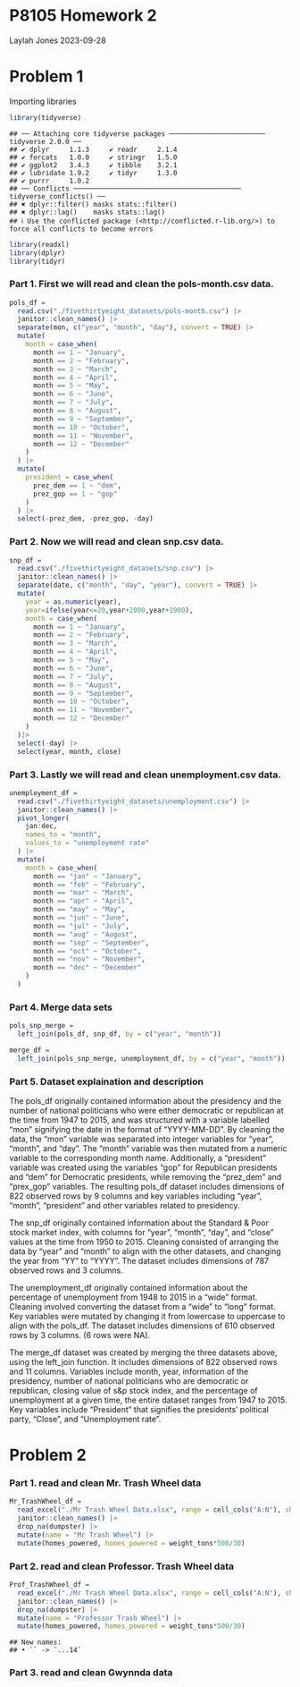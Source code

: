 P8105 Homework 2
================
Laylah Jones
2023-09-28

# Problem 1

Importing libraries

``` r
library(tidyverse)
```

    ## ── Attaching core tidyverse packages ──────────────────────── tidyverse 2.0.0 ──
    ## ✔ dplyr     1.1.3     ✔ readr     2.1.4
    ## ✔ forcats   1.0.0     ✔ stringr   1.5.0
    ## ✔ ggplot2   3.4.3     ✔ tibble    3.2.1
    ## ✔ lubridate 1.9.2     ✔ tidyr     1.3.0
    ## ✔ purrr     1.0.2     
    ## ── Conflicts ────────────────────────────────────────── tidyverse_conflicts() ──
    ## ✖ dplyr::filter() masks stats::filter()
    ## ✖ dplyr::lag()    masks stats::lag()
    ## ℹ Use the conflicted package (<http://conflicted.r-lib.org/>) to force all conflicts to become errors

``` r
library(readxl)
library(dplyr)
library(tidyr)
```

### Part 1. First we will read and clean the pols-month.csv data.

``` r
pols_df = 
  read.csv("./fivethirtyeight_datasets/pols-month.csv") |>
  janitor::clean_names() |>
  separate(mon, c("year", "month", "day"), convert = TRUE) |>
  mutate(
    month = case_when(
      month == 1 ~ "January",
      month == 2 ~ "February",
      month == 3 ~ "March",
      month == 4 ~ "April",
      month == 5 ~ "May",
      month == 6 ~ "June",
      month == 7 ~ "July",
      month == 8 ~ "August",
      month == 9 ~ "September",
      month == 10 ~ "October",
      month == 11 ~ "November",
      month == 12 ~ "December"
    )
  ) |>
  mutate(
    president = case_when(
      prez_dem == 1 ~ "dem",
      prez_gop == 1 ~ "gop"
    )
  ) |>
  select(-prez_dem, -prez_gop, -day)
```

### Part 2. Now we will read and clean snp.csv data.

``` r
snp_df = 
  read.csv("./fivethirtyeight_datasets/snp.csv") |>
  janitor::clean_names() |>
  separate(date, c("month", "day", "year"), convert = TRUE) |>
  mutate(
    year = as.numeric(year),
    year=ifelse(year<=20,year+2000,year+1900),
    month = case_when(
      month == 1 ~ "January",
      month == 2 ~ "February",
      month == 3 ~ "March",
      month == 4 ~ "April",
      month == 5 ~ "May",
      month == 6 ~ "June",
      month == 7 ~ "July",
      month == 8 ~ "August",
      month == 9 ~ "September",
      month == 10 ~ "October",
      month == 11 ~ "November",
      month == 12 ~ "December"
    )
  )|>
  select(-day) |>
  select(year, month, close)
```

### Part 3. Lastly we will read and clean unemployment.csv data.

``` r
unemployment_df = 
  read.csv("./fivethirtyeight_datasets/unemployment.csv") |>
  janitor::clean_names() |>
  pivot_longer(
    jan:dec,
    names_to = "month",
    values_to = "unemployment rate"
  ) |>
  mutate(
    month = case_when(
      month == "jan" ~ "January",
      month == "feb" ~ "February",
      month == "mar" ~ "March",
      month == "apr" ~ "April",
      month == "may" ~ "May",
      month == "jun" ~ "June",
      month == "jul" ~ "July",
      month == "aug" ~ "August",
      month == "sep" ~ "September",
      month == "oct" ~ "October",
      month == "nov" ~ "November",
      month == "dec" ~ "December"
    )
  ) 
```

### Part 4. Merge data sets

``` r
pols_snp_merge = 
  left_join(pols_df, snp_df, by = c("year", "month"))

merge_df = 
  left_join(pols_snp_merge, unemployment_df, by = c("year", "month"))
```

### Part 5. Dataset explaination and description

The pols_df originally contained information about the presidency and
the number of national politicians who were either democratic or
republican at the time from 1947 to 2015, and was structured with a
variable labelled “mon” signifying the date in the format of
“YYYY-MM-DD”. By cleaning the data, the “mon” variable was separated
into integer variables for “year”, “month”, and “day”. The “month”
variable was then mutated from a numeric variable to the corresponding
month name. Additionally, a “president” variable was created using the
variables “gop” for Republican presidents and “dem” for Democratic
presidents, while removing the “prez_dem” and “prex_gop” variables. The
resulting pols_df dataset includes dimensions of 822 observed rows by 9
columns and key variables including “year”, “month”, “president” and
other variables related to presidency.

The snp_df originally contained information about the Standard & Poor
stock market index, with columns for “year”, “month”, “day”, and “close”
values at the time from 1950 to 2015. Cleaning consisted of arranging
the data by “year” and “month” to align with the other datasets, and
changing the year from “YY” to “YYYY”. The dataset includes dimensions
of 787 observed rows and 3 columns.

The unemployment_df originally contained information about the
percentage of unemployment from 1948 to 2015 in a “wide” format.
Cleaning involved converting the dataset from a “wide” to “long” format.
Key variables were mutated by changing it from lowercase to uppercase to
align with the pols_df. The dataset includes dimensions of 610 observed
rows by 3 columns. (6 rows were NA).

The merge_df dataset was created by merging the three datasets above,
using the left_join function. It includes dimensions of 822 observed
rows and 11 columns. Variables include month, year, information of the
presidency, number of national politicians who are democratic or
republican, closing value of s&p stock index, and the percentage of
unemployment at a given time, the entire dataset ranges from 1947 to
2015. Key variables include “President” that signifies the presidents’
political party, “Close”, and “Unemployment rate”.

# Problem 2

### Part 1. read and clean Mr. Trash Wheel data

``` r
Mr_TrashWheel_df = 
  read_excel("./Mr Trash Wheel Data.xlsx", range = cell_cols("A:N"), sheet = "Mr. Trash Wheel") |>
  janitor::clean_names() |>
  drop_na(dumpster) |>
  mutate(name = "Mr Trash Wheel") |>
  mutate(homes_powered, homes_powered = weight_tons*500/30)
```

### Part 2. read and clean Professor. Trash Wheel data

``` r
Prof_TrashWheel_df = 
  read_excel("./Mr Trash Wheel Data.xlsx", range = cell_cols("A:N"), sheet = "Professor Trash Wheel") |>
  janitor::clean_names() |>
  drop_na(dumpster) |>
  mutate(name = "Professor Trash Wheel") |>
  mutate(homes_powered, homes_powered = weight_tons*500/30)
```

    ## New names:
    ## • `` -> `...14`

### Part 3. read and clean Gwynnda data
